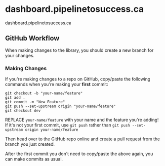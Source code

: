 # dashboard.pipelinetosuccess.ca

dashboard.pipelinetosuccess.ca

## GitHub Workflow

When making changes to the library, you should create a new branch for your changes.

### Making Changes

If you're making changes to a repo on GitHub, copy/paste the following commands when you're making your **first** commit:

```
git checkout -b "your-name/feature"
git add .
git commit -m "New Feature"
git push --set-upstream origin "your-name/feature"
git checkout dev
```

REPLACE `your-name/feature` with your name and the feature you're adding! If it's not your first commit, use `git push` rather than `git push --set-upstream origin your-name/feature`

Then head over to the GitHub repo online and create a pull request from the branch you just created.

After the first commit you don't need to copy/paste the above again, you can make commits as usual.
